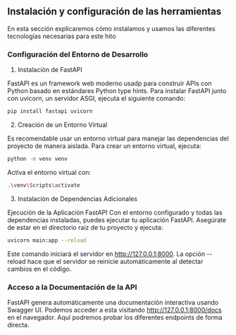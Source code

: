 ## Instalación y configuración de las herramientas

En esta sección explicaremos cómo instalamos y usamos las diferentes tecnologías necesarias para este hito

### Configuración del Entorno de Desarrollo

1. Instalación de FastAPI

FastAPI es un framework web moderno usadp para construir APIs con Python basado en estándares Python type hints.
Para instalar FastAPI junto con uvicorn, un servidor ASGI, ejecuta el siguiente comando:
```bash
pip install fastapi uvicorn
```

2. Creación de un Entorno Virtual

Es recomendable usar un entorno virtual para manejar las dependencias del proyecto de manera aislada. Para crear un entorno virtual, ejecuta:
```bash
python -m venv venv
```
Activa el entorno virtual con:
```bash
.\venv\Scripts\activate
```

3. Instalación de Dependencias Adicionales

Ejecución de la Aplicación FastAPI
Con el entorno configurado y todas las dependencias instaladas, puedes ejecutar tu aplicación FastAPI. Asegúrate de estar en el directorio raíz de tu proyecto y ejecuta:
```bash
uvicorn main:app --reload
```
Este comando iniciará el servidor en http://127.0.0.1:8000. La opción --reload hace que el servidor se reinicie automáticamente al detectar cambios en el código.

### Acceso a la Documentación de la API
FastAPI genera automáticamente una documentación interactiva usando Swagger UI. Podemos acceder a esta visitando http://127.0.0.1:8000/docs en el navegador. Aquí podremos probar los diferentes endpoints de forma directa.
